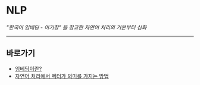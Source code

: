 # NLP

*"한국어 임베딩 - 이기창" 을 참고한 자연어 처리의 기본부터 심화*

---

## 바로가기

- [임베딩이란?](https://github.com/wjsrlahrlco1998/TIL/blob/master/NLP/[NLP]Embedding.md)
- [자연어 처리에서 벡터가 의미를 가지는 방법](https://github.com/wjsrlahrlco1998/TIL/blob/master/NLP/[NLP]Vectorize_Method.md)

